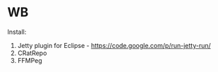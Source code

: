 WB
==

Install:
1. Jetty plugin for Eclipse - https://code.google.com/p/run-jetty-run/
2. CRatRepo
3. FFMPeg

